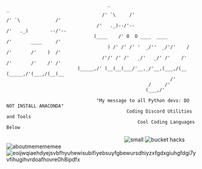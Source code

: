 ```


                                     _                                           _                    
                                   /' `\     /'                                /' `\             /'   
                                 /'   ._)--/'--                              /'   ._)        --/'--   
                                (____    /' O  O ____  ____                /'       ____     /'       
                                     ) /' /' /' '  _/''  _/'/'    /      /'       /'    )  /'         
                                   /'/' /' /'   _/'   _/' /'    /'     /'       /'    /' /'           
                          (_____,/' (__(__(___/'__,_/'__,(___,/(__    (_____,/'(___,/(__(__           
                                                            /'                                        
                                                    /     /'                                          
                                                   (___,/'      
        
                                 "My message to all Python devs: DO NOT INSTALL ANACONDA"
                                            Coding Discord Utilities and Tools
                                                Cool Coding Languages Below
```                                                                                                          
ㅤㅤㅤㅤㅤㅤㅤㅤㅤㅤㅤㅤㅤㅤㅤㅤㅤㅤㅤㅤㅤㅤㅤㅤ![small](https://user-images.githubusercontent.com/90114741/145103318-a87616ee-acf7-4334-8570-f3aae8a5b657.png) ![bucket hacks](https://user-images.githubusercontent.com/90114741/145106143-654701a3-1091-478e-85f4-5b4a3300b6f2.png) ![aboutmemememee](https://user-images.githubusercontent.com/90114741/145108710-7dc9f11b-c770-47cb-a0f3-fd4135d3dc78.png) ![eoijwqiaehdyejsvbfhyuhewisubifiyebsuyfgbewursdhiyzxfgdxgiuhgfdgi7yvfihugihvrdoafhovre0h8ipdfx](https://user-images.githubusercontent.com/90114741/145110922-94fb5dc4-6c58-4958-9419-39b0bfe3bdfa.png)

